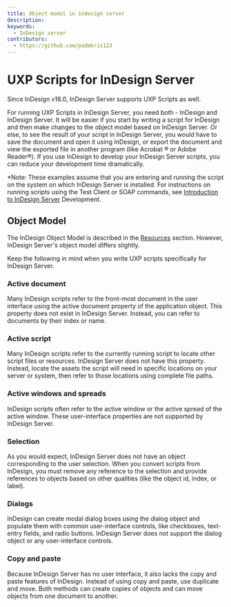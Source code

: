 ```yaml
---
title: Object model in indesign server
description: 
keywords:
  - InDesign server 
contributors:
  - https://github.com/padmkris123
---
```


# UXP Scripts for InDesign Server
Since InDesign v18.0, InDesign Server supports UXP Scripts as well.


For running UXP Scripts in InDesign Server, you need both - InDesign and InDesign Server. It will be easier if you start by writing a script for InDesign and then make changes to the object model based on InDesign Server. Or else,  to see the result of your script in InDesign Server, you would have to save the document and open it using InDesign, or export the document and view the exported file in another program (like Acrobat ® or Adobe Reader®). If you use InDesign to develop your InDesign Server scripts, you can reduce your development time dramatically.

*Note: These examples assume that you are entering and running the script on the system on which InDesign Server is installed. For instructions on running scripts using the Test Client or SOAP commands, see [Introduction to InDesign Server](../../../introduction/_tbd_applications/) Development.


## Object Model

<!-- TODO give code snippets and examples -->

The InDesign Object Model is described in the [Resources](../../../resources/fundamentals/object-model/) section. However, InDesign Server's object model differs slightly.

Keep the following in mind when you write UXP scripts specifically for InDesign Server.

###  Active document
Many InDesign scripts refer to the front-most document in the user interface using the active document property of the application object. This property does not exist in InDesign Server. Instead, you can refer to documents by their index or name.

### Active script
Many InDesign scripts refer to the currently running script to locate other script files or resources. InDesign Server does not have this property. Instead, locate the assets the script will need in specific locations on your server or system, then refer to those locations using complete file paths.

### Active windows and spreads
InDesign scripts often refer to the active window or the active spread of the active window. These user-interface properties are not supported by InDesign Server.

### Selection
As you would expect, InDesign Server does not have an object corresponding to the user selection. When you convert scripts from InDesign, you must remove any reference to the selection and provide references to objects based on other qualities (like the object id, index, or label).

### Dialogs
InDesign can create modal dialog boxes using the dialog object and populate them with common user-interface controls, like checkboxes, text-entry fields, and radio buttons. InDesign Server does not support the dialog object or any user-interface controls.

### Copy and paste
Because InDesign Server has no user interface, it also lacks the copy and paste features of InDesign. Instead of using copy and paste, use duplicate and move. Both methods can create copies of objects and can move objects from one document to another.         

